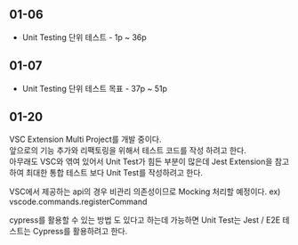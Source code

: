 ## 01-06

- Unit Testing 단위 테스트 - 1p ~ 36p

## 01-07

- Unit Testing 단위 테스트 목표 - 37p ~ 51p

## 01-20

VSC Extension Multi Project를 개발 중이다.  
앞으로의 기능 추가와 리팩토링을 위해서 테스트 코드를 작성 하려고 한다.  
아무래도 VSC와 엮여 있어서 Unit Test가 힘든 부분이 많은데 Jest Extension을 참고하여 최대한 통합 테스트 보다 Unit Test를 작성하려고 한다.

VSC에서 제공하는 api의 경우 비관리 의존성이므로 Mocking 처리할 예정이다. ex) vscode.commands.registerCommand

cypress를 활용할 수 있는 방법 도 있다고 하는데 가능하면 Unit Test는 Jest / E2E 테스트는 Cypress를 활용하려고 한다.
